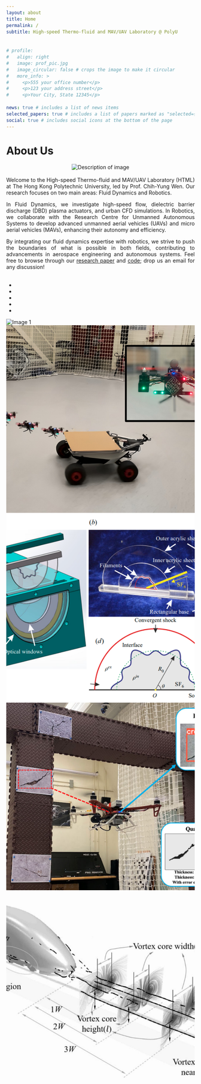 ```yaml
---
layout: about
title: Home
permalink: /
subtitle: High-speed Thermo-fluid and MAV/UAV Laboratory @ PolyU


# profile:
#   align: right
#   image: prof_pic.jpg
#   image_circular: false # crops the image to make it circular
#   more_info: >
#     <p>555 your office number</p>
#     <p>123 your address street</p>
#     <p>Your City, State 12345</p>

news: true # includes a list of news items
selected_papers: true # includes a list of papers marked as "selected={true}"
social: true # includes social icons at the bottom of the page
---
```


<!-- <br/> -->
<!-- Include Bootstrap CSS (You can use a CDN link) -->
<!-- <link rel="stylesheet" href="https://maxcdn.bootstrapcdn.com/bootstrap/4.5.2/css/bootstrap.min.css"> -->


<!-- Include Bootstrap JS (You can use a CDN link) -->
<!-- <script src="js_scripts/slim.min.js"></script>
<script src="https://cdn.jsdelivr.net/npm/@popperjs/core@2.9.2/dist/umd/popper.min.js"></script>
<script src="https://maxcdn.bootstrapcdn.com/bootstrap/4.5.2/js/bootstrap.min.js"></script> -->

# About Us
<div style="text-align: center;">
        <img src="../assets/img/cover/group.png" alt="Description of image" style="max-width: 100%; height: auto;">
</div>
<div align="justify">

<br/>
Welcome to the High-speed Thermo-fluid and MAV/UAV Laboratory (HTML) at The Hong Kong Polytechnic University, led by Prof. Chih-Yung Wen. Our research focuses on two main areas: Fluid Dynamics and Robotics.

In Fluid Dynamics, we investigate high-speed flow, dielectric barrier discharge (DBD) plasma actuators, and urban CFD simulations. In Robotics, we collaborate with the Research Centre for Unmanned Autonomous Systems to develop advanced unmanned aerial vehicles (UAVs) and micro aerial vehicles (MAVs), enhancing their autonomy and efficiency.

By integrating our fluid dynamics expertise with robotics, we strive to push the boundaries of what is possible in both fields, contributing to advancements in aerospace engineering and autonomous systems. Feel free to browse through our <a href="/publications">research paper</a> and <a href="https://github.com/HKPolyU-UAV">code</a>; drop us an email for any discussion! <br/> <br/>
</div>

<style>
  .carousel-inner img {
    width: 100%;
    height: 500px; /* Set a fixed height */
    object-fit: cover; /* This ensures the image covers the container without stretching */
  }
</style>

<div id="imageCarousel" class="carousel slide" data-ride="carousel" data-interval="3000">
  <!-- Indicators -->
  <ul class="carousel-indicators">
    <li data-target="#imageCarousel" data-slide-to="0" class="active"></li>
    <li data-target="#imageCarousel" data-slide-to="1"></li>
    <li data-target="#imageCarousel" data-slide-to="2"></li>
    <li data-target="#imageCarousel" data-slide-to="4"></li>
    <li data-target="#imageCarousel" data-slide-to="5"></li>
  </ul>

  <!-- The slideshow -->
  <div class="carousel-inner">
    <div class="carousel-item active">
      <img src="../assets/img/cover/golf_ball.gif" alt="Image 1" class="d-block w-100">
    </div>
    <div class="carousel-item">
      <img src="../assets/img/cover/landing.png" alt="Image 2" class="d-block w-100">
    </div>
    <div class="carousel-item">
      <img src="../assets/img/cover/YuLiangJFM.png" alt="Image 3" class="d-block w-100">
    </div>
    <div class="carousel-item">
      <img src="../assets/img/cover/crack_inspection.png" alt="Image 4" class="d-block w-100">
    </div>
    <div class="carousel-item">
      <img src="../assets/img/cover/train_fluid.png" alt="Image 5" class="d-block w-100">
    </div>
  </div>

  <!-- Left and right controls -->
  <a class="carousel-control-prev" href="#imageCarousel" data-slide="prev">
    <span class="carousel-control-prev-icon"></span>
  </a>
  <a class="carousel-control-next" href="#imageCarousel" data-slide="next">
    <span class="carousel-control-next-icon"></span>
  </a>
</div>


<br>
